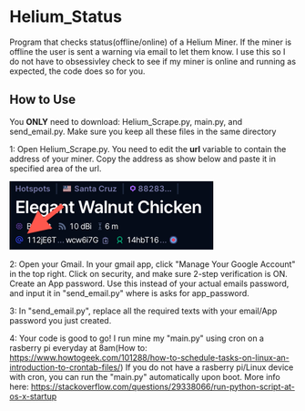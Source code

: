 # Helium_Status
Program that checks status(offline/online) of a Helium Miner. If the miner is offline the user is sent a warning via email to let them know. I use this so I do not have to obsessivley check to see if my miner is online and running as expected, the code does so for you.

## How to Use

You __ONLY__ need to download: Helium_Scrape.py, main.py, and send_email.py. Make sure you keep all these files in the same directory

1: Open Helium_Scrape.py. You need to edit the __url__ variable to contain the address of your miner. Copy the address as show below and paste it in 
specified area of the url.

![alt text](address.png)

2: Open your Gmail. In your gmail app, click "Manage Your Google Account" in the top right.
            Click on security, and make sure 2-step verification is ON.
            Create an App password. Use this instead of your actual emails password, and input it in "send_email.py" where is asks for app_password.
            
3: In "send_email.py", replace all the required texts with your email/App password you just created. 

4: Your code is good to go! I run mine my "main.py" using cron on a rasberry pi everyday at 8am(How to: https://www.howtogeek.com/101288/how-to-schedule-tasks-on-linux-an-introduction-to-crontab-files/)
            If you do not have a rasberry pi/Linux device with cron, you can run the "main.py" automatically upon boot. More info here:             https://stackoverflow.com/questions/29338066/run-python-script-at-os-x-startup



